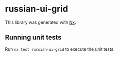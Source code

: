 # russian-ui-grid

This library was generated with [Nx](https://nx.dev).

## Running unit tests

Run `nx test russian-ui-grid` to execute the unit tests.
